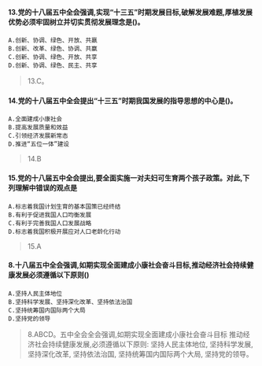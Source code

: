 #### 13.党的十八届五中全会强调,实现“十三五”时期发展目标,破解发展难题,厚植发展优势必须牢固树立并切实贯彻发展理念是()。
    A.创新、协调、绿色、开放、共羸
    B.创新、改革、绿色、协调、共赢
    C.创新、协调、绿色、开放、共享
    D.创新、协调、绿色、民主、共享
>   13.C。

#### 14.党的十八届五中全会提出“十三五”时期我国发展的指导思想的中心是()。
    A.全面建成小康社会
    B.提高发展质量和效益
    C.引领经济发展新常态
    D.推进“五位一体”建设
>   14.B

#### 15.党的十八届五中全会提出,要全面实施一对夫妇可生育两个孩子政策。对此,下列理解中错误的观点是
    A.标志着我国计划生育的基本国策已经终结
    B.有利于促进我国人口均衡发展
    C.有利于完善我国人口发展战略
    D.标志着我国积极开展应对人口老龄化行动
>   15.A

#### 8.十八届五中全会强调,如期实现全面建成小康社会奋斗目标,推动经济社会持续健康发展必须遵循以下原则()
    A.坚持人民主体地位
    B.坚持科学发展、坚持深化改革、坚持依法治国
    C.坚持统筹国内国际两个大局
    D.坚持党的领导
>   8.ABCD。五中全会全会强调,如期实现全面建成小康社会奋斗目标
    推动经济社会持续健康发展,必须遵循以下原则:
    坚持人民主体地位,
    坚持科学发展,
    坚持深化改革,
    坚持依法治国,
    坚持统筹国内国际两个大局,
    坚持党的领导。





















